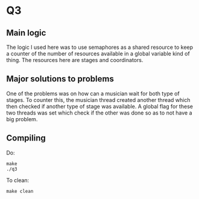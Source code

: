 # Q3

## Main logic

The logic I used here was to use semaphores as a shared resource to keep a counter
of the number of resources available in a global variable kind of thing. The
resources here are stages and coordinators.

## Major solutions to problems

One of the problems was on how can a musician wait for both type of stages.
To counter this, the musician thread created another thread which then checked
if another type of stage was available. A global flag for these two threads was
set which check if the other was done so as to not have a big problem.

## Compiling

Do:

```
make
./q3
```

To clean:

```
make clean
```
